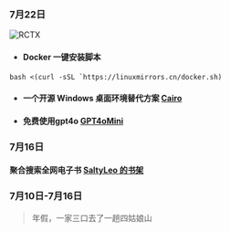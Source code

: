 ###  7月22日

![RCTX](https://github.com/user-attachments/assets/d0473dd1-68fe-4457-8ee8-74a37e8de200)

- #### Docker 一键安装脚本
```
bash <(curl -sSL `https://linuxmirrors.cn/docker.sh)
```
- #### 一个开源 Windows 桌面环境替代方案   [Cairo](https://github.com/cairoshell/cairoshell)        
- ####   免费使用gpt4o [GPT4oMini](https://gpt4omini.app/zh)

### 7月16日
####     聚合搜索全网电子书  [SaltyLeo 的书架](https://book.tstrs.me/search) 


### 7月10日-7月16日
> 年假，一家三口去了一趟四姑娘山